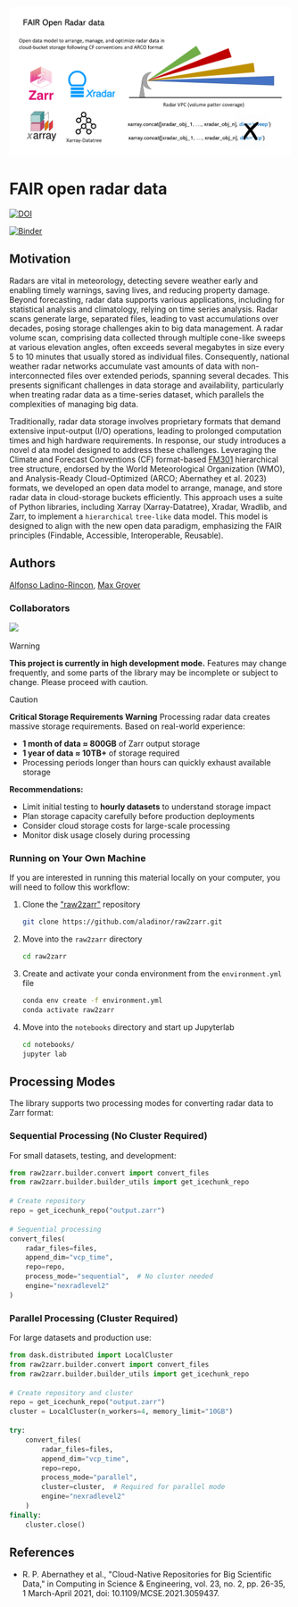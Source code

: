 <img src="radar_FAIR.png" alt="thumbnail" width="800"/>

# FAIR open radar data
[![DOI](https://zenodo.org/badge/658848435.svg)](https://zenodo.org/doi/10.5281/zenodo.10069535)

[![Binder](https://mybinder.org/badge_logo.svg)](https://mybinder.org/v2/gh/aladinor/raw2zarr/main)

## Motivation

Radars are vital in meteorology, detecting severe weather early and enabling timely warnings, saving lives,
and reducing property damage. Beyond forecasting, radar data supports various applications,
including for statistical analysis and climatology, relying on time series analysis. Radar scans generate large,
separated files, leading to vast accumulations over decades, posing storage challenges akin to big data management.
A radar volume scan, comprising data collected through multiple cone-like sweeps at various elevation angles,
often exceeds several megabytes in size every 5 to 10 minutes that usually stored as individual files.
Consequently, national weather radar networks accumulate vast amounts of data with non-interconnected files over
extended periods, spanning several decades. This presents significant challenges in data storage and availability,
particularly when treating radar data as a time-series dataset, which parallels the complexities of managing big data.

Traditionally, radar data storage involves proprietary formats that demand extensive input-output (I/O) operations,
leading to prolonged computation times and high hardware requirements. In response, our study introduces a novel d
ata model designed to address these challenges. Leveraging the Climate and Forecast Conventions (CF) format-based
[FM301](https://community.wmo.int/en/activity-areas/wis/wmo-cf-extensions) hierarchical tree structure,
endorsed by the World Meteorological Organization (WMO), and Analysis-Ready Cloud-Optimized
(ARCO; Abernathey et al. 2023) formats, we developed an open data model to arrange, manage, and store radar data in
cloud-storage buckets efficiently. This approach uses a suite of Python libraries, including Xarray (Xarray-Datatree),
Xradar, Wradlib, and Zarr, to implement a `hierarchical` `tree-like` data model. This model is designed to align
with the new open data paradigm, emphasizing the FAIR principles (Findable, Accessible, Interoperable, Reusable).


## Authors

[Alfonso Ladino-Rincon](https://github.com/aladinor),
[Max Grover](https://github.com/mgrover1)

### Collaborators

<a href="https://github.com/aladinor/raw2zarr/graphs/contributors">
  <img src="https://contrib.rocks/image?repo=aladinor/raw2zarr" />
</a>


> [!WARNING]
> **This project is currently in high development mode.**
> Features may change frequently, and some parts of the library may be incomplete or subject to change. Please proceed with caution.

> [!CAUTION]
> **Critical Storage Requirements Warning**
> Processing radar data creates massive storage requirements. Based on real-world experience:
> - **1 month of data ≈ 800GB** of Zarr output storage
> - **1 year of data ≈ 10TB+** of storage required
> - Processing periods longer than hours can quickly exhaust available storage
>
> **Recommendations:**
> - Limit initial testing to **hourly datasets** to understand storage impact
> - Plan storage capacity carefully before production deployments
> - Consider cloud storage costs for large-scale processing
> - Monitor disk usage closely during processing


### Running on Your Own Machine
If you are interested in running this material locally on your computer, you will need to follow this workflow:

1. Clone the ["raw2zarr"](https://github.com/aladinor/raw2zarr) repository
    ```bash
    git clone https://github.com/aladinor/raw2zarr.git
    ```

2. Move into the `raw2zarr` directory
    ```bash
    cd raw2zarr
    ```

3. Create and activate your conda environment from the `environment.yml` file
    ```bash
    conda env create -f environment.yml
    conda activate raw2zarr
    ```

4.  Move into the `notebooks` directory and start up Jupyterlab
    ```bash
    cd notebooks/
    jupyter lab
    ```

## Processing Modes

The library supports two processing modes for converting radar data to Zarr format:

### Sequential Processing (No Cluster Required)

For small datasets, testing, and development:

```python
from raw2zarr.builder.convert import convert_files
from raw2zarr.builder.builder_utils import get_icechunk_repo

# Create repository
repo = get_icechunk_repo("output.zarr")

# Sequential processing
convert_files(
    radar_files=files,
    append_dim="vcp_time",
    repo=repo,
    process_mode="sequential",  # No cluster needed
    engine="nexradlevel2"
)
```

### Parallel Processing (Cluster Required)

For large datasets and production use:

```python
from dask.distributed import LocalCluster
from raw2zarr.builder.convert import convert_files
from raw2zarr.builder.builder_utils import get_icechunk_repo

# Create repository and cluster
repo = get_icechunk_repo("output.zarr")
cluster = LocalCluster(n_workers=4, memory_limit="10GB")

try:
    convert_files(
        radar_files=files,
        append_dim="vcp_time",
        repo=repo,
        process_mode="parallel",
        cluster=cluster,  # Required for parallel mode
        engine="nexradlevel2"
    )
finally:
    cluster.close()
```
## References
* R. P. Abernathey et al., "Cloud-Native Repositories for Big Scientific Data," in Computing in Science & Engineering, vol. 23, no. 2, pp. 26-35, 1 March-April 2021, doi: 10.1109/MCSE.2021.3059437.
